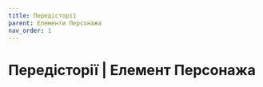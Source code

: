 ```yaml
---
title: Передісторії
parent: Елементи Персонажа
nav_order: 1
---
```


# Передісторії | Елемент Персонажа
